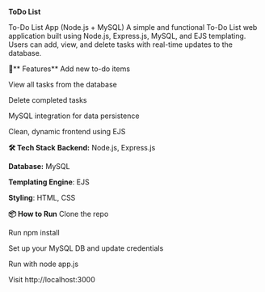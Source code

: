 **ToDo List**

To-Do List App (Node.js + MySQL)
A simple and functional To-Do List web application built using Node.js, Express.js, MySQL, and EJS templating. Users can add, view, and delete tasks with real-time updates to the database.

🚀** Features**
Add new to-do items

View all tasks from the database

Delete completed tasks

MySQL integration for data persistence

Clean, dynamic frontend using EJS

**🛠 Tech Stack**
**Backend:** Node.js, Express.js

**Database:** MySQL

**Templating Engine**: EJS

**Styling**: HTML, CSS

**📦 How to Run**
Clone the repo

Run npm install

Set up your MySQL DB and update credentials

Run with node app.js

Visit http://localhost:3000

